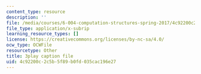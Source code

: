 ```yaml
---
content_type: resource
description: ''
file: /media/courses/6-004-computation-structures-spring-2017/4c92200c2c5b5f89b0fd035cac196e27_tjIFsdM-hBA.vtt
file_type: application/x-subrip
learning_resource_types: []
license: https://creativecommons.org/licenses/by-nc-sa/4.0/
ocw_type: OCWFile
resourcetype: Other
title: 3play caption file
uid: 4c92200c-2c5b-5f89-b0fd-035cac196e27
---
```

